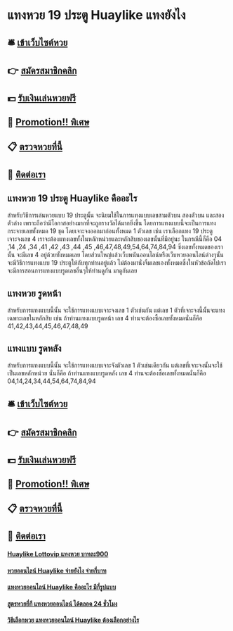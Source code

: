 # แทงหวย 19 ประตู Huaylike แทงยังไง

## 🛎 [เข้าเว็บไซต์หวย](https://bit.ly/3LjFPtg)
## 👉 [สมัครสมาชิกคลิก](https://bit.ly/3LjFPtg)
## 💵 [รับเงินเล่นหวยฟรี](https://bit.ly/3eTaWQa)
## 👑 [Promotion!! พิเศษ](https://bit.ly/3eTaWQa)
## 📋 [ตรวจหวยที่นี้](https://bit.ly/3eTaWQa)
## 📱 [ติดต่อเรา](https://bit.ly/3eTaWQa)

## แทงหวย 19 ประตู Huaylike คืออะไร
สำหรับวิธีการเล่นหวยแบบ 19 ประตูนั้น จะนิยมใช้ในการแทงแบบเลขสามตัวบน สองตัวบน และสองตัวล่าง เพราะถือว่ามีโอกาสอย่างมากที่จะถูกรางวัลได้มากยิ่งขึ้น โดยการแทงแบบนี้จะเป็นการแทงกระจายเลขทั้งหมด 19 ชุด โดยเจาะจงออกมาก่อนทั้งหมด 1 ตัวเลข เช่น เราเลือกแทง 19 ประตู เจาะจงเลข 4 เราจะต้องแทงเลขทั้งในหลักหน่วยและหลักสิบของเลขนั้นที่มีอยู่นะ ในกรณีนี้ก็คือ 04 ,14 ,24 ,34 ,41 ,42 ,43 ,44 ,45 ,46,47,48,49,54,64,74,84,94  ซึ่งเลขทั้งหมดของเรานั้น จะมีเลข 4 อยู่ด้วยทั้งหมดเลย โดยส่วนใหญ่แล้วเว็บพนันออนไลน์หรือเว็บหวยออนไลน์ต่างๆนั้น จะมีวิธีการแทงแบบ 19 ประตูให้กับทุกท่านอยู่แล้ว ไม่ต้องมานั่งจิ้มเลขเองทั้งหมดซึ่งในหัวข้อถัดไปเราจะมีการสอนการแทงแบบรูดเลขอื่นๆให้ท่านดูกัน มาดูกันเลย

## แทงหวย รูดหน้า
สำหรับการแทงแบบนี้นั้น จะใช้การแทงแบบเจาะจงเลข 1 ตัวเช่นกัน แต่เลข 1 ตัวที่เจาะจงนี้นั้นจะแทงเฉพาะเลขในหลักสิบ เช่น ถ้าท่านแทงแบบรูดหน้า เลข 4 ท่านจะต้องซื้อเลขทั้งหมดนั่นก็คือ 41,42,43,44,45,46,47,48,49  

## แทงแบบ รูดหลัง
สำหรับการแทงแบบนี้นั้น จะใช้การแทงแบบเจาะจังตัวเลข 1 ตัวเช่นเดียวกัน แต่เลขที่เจาะจงนั้นจะใช้เป็นเลขหลักหน่วย นั่นก็คือ ถ้าท่านแทงแบบรูดหลัง เลข 4 ท่านจะต้องซื้อเลขทั้งหมดนั่นก็คือ 04,14,24,34,44,54,64,74,84,94 

## 🛎 [เข้าเว็บไซต์หวย](https://bit.ly/3LjFPtg)
## 👉 [สมัครสมาชิกคลิก](https://bit.ly/3LjFPtg)
## 💵 [รับเงินเล่นหวยฟรี](https://bit.ly/3eTaWQa)
## 👑 [Promotion!! พิเศษ](https://bit.ly/3eTaWQa)
## 📋 [ตรวจหวยที่นี้](https://bit.ly/3eTaWQa)
## 📱 [ติดต่อเรา](https://bit.ly/3eTaWQa)

#### [Huaylike Lottovip แทงหวย บาทละ900](https://atom.io/themes/Huaylike%20Lottovip%20แทงหวย%20บาทละ900)
#### [หวยออนไลน์ Huaylike จ่ายยังไง จ่ายกี่บาท](https://atom.io/themes/หวยออนไลน์%20Huaylike%20จ่ายยังไง%20จ่ายกี่บาท)
#### [แทงหวยออนไลน์ Huaylike คืออะไร มีกี่รูปแบบ](https://atom.io/themes/แทงหวยออนไลน์%20Huaylike%20คืออะไร%20มีกี่รูปแบบ)
#### [สูตรหวยยี่กี แทงหวยออนไลน์ ได้ตลอด 24 ชั่วโมง](https://atom.io/themes/สูตรหวยยี่กี%20แทงหวยออนไลน์%20ได้ตลอด%2024%20ชั่วโมง)
#### [วิธีเลือกหวย แทงหวยออนไลน์ Huaylike ต้องเลือกอย่างไร](https://atom.io/themes/วิธีเลือกหวย%20แทงหวยออนไลน์%20Huaylike%20ต้องเลือกอย่างไร)